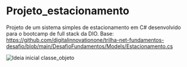 # Projeto_estacionamento
 Projeto de um sistema simples de estacionamento em C# desenvolvido para o bootcamp de full stack da DIO.
 Base: https://github.com/digitalinnovationone/trilha-net-fundamentos-desafio/blob/main/DesafioFundamentos/Models/Estacionamento.cs

 ![Ideia inicial classe_objeto](https://raw.githubusercontent.com/Marcos-Aquin0/Projeto_estacionamento/main/classe_objeto.png)
